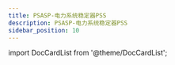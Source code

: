 ```yaml
---
title: PSASP-电力系统稳定器PSS
description: PSASP-电力系统稳定器PSS
sidebar_position: 10
---
```


import DocCardList from '@theme/DocCardList';

<DocCardList />